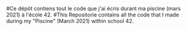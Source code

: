 #Ce dépôt contiens tout le code que j'ai écris durant ma piscine (mars 2021) à l'école 42.
#This Repositorie contains all the code that I made during my "Piscine" (March 2021) within school 42.
